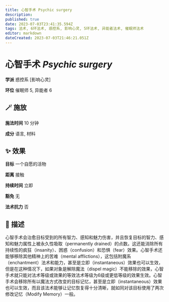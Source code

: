 ```yaml
---
title: 心智手术 Psychic surgery
description: 
published: true
date: 2023-07-03T23:41:35.594Z
tags: 法术, 6环法术, 惑控系, 影响心灵, 5环法术, 异能者法术, 催眠师法术
editor: markdown
dateCreated: 2023-07-03T21:46:21.051Z
---
```


# **心智手术** *Psychic surgery*

**学派** 惑控系 \[影响心灵\] 

**环位** 催眠师 5, 异能者 6

## 🪄 施放

**施法时间** 10 分钟

**成分** 语言, 材料

## ✨ 效果 

**目标** 一个自愿的活物 

**距离** 接触  

**持续时间** 立即 

**豁免** 无

**法术抗力** 否

## 📖 描述

心智手术会治愈目标受到的所有智力、感知和魅力伤害，并且恢复目标的智力、感知和魅力属性上被永久性吸取（permanently drained）的点数。这还能消除所有持续性的疯狂（insanity）、困惑（confusion）和恐惧（fear）效果。心智手术还能够移除其他精神上的苦难（mental afflictions），这包括附魔系（enchantment）法术和能力，甚至是立即（instantaneous）效果也可以生效，但是在这种情况下，如果对象是解除魔法（dispel magic）不能移除的效果，心智手术就只能对法术等级或效果的等效法术等级为6级或更低等级的效果生效。心智手术会移除所有以魔法方式改变的目标记忆，甚至是立即（instantaneous）效果也可以生效，而且该法术能够让记忆恢复得十分清晰，就如同对该目标使用了两次修改记忆（Modify Memory）一般。
    